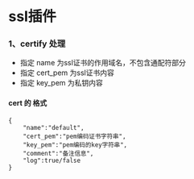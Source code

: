 # ssl插件

### 1、certify 处理
- 指定 name 为ssl证书的作用域名，不包含通配符部分
- 指定 cert_pem 为ssl证书内容
- 指定 key_pem 为私钥内容

#### cert 的 格式
    {
        "name":"default",
        "cert_pem":"pem编码证书字符串",
        "key_pem":"pem编码的key字符串",
        "comment":"备注信息",
        "log":true/false
    }
